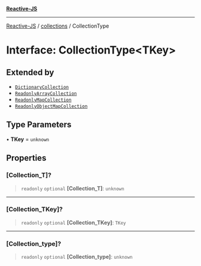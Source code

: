 [**Reactive-JS**](../../README.md)

***

[Reactive-JS](../../README.md) / [collections](../README.md) / CollectionType

# Interface: CollectionType\<TKey\>

## Extended by

- [`DictionaryCollection`](../Dictionary/interfaces/DictionaryCollection.md)
- [`ReadonlyArrayCollection`](../ReadonlyArray/interfaces/ReadonlyArrayCollection.md)
- [`ReadonlyMapCollection`](../ReadonlyMap/interfaces/ReadonlyMapCollection.md)
- [`ReadonlyObjectMapCollection`](../ReadonlyObjectMap/interfaces/ReadonlyObjectMapCollection.md)

## Type Parameters

• **TKey** = `unknown`

## Properties

### \[Collection\_T\]?

> `readonly` `optional` **\[Collection\_T\]**: `unknown`

***

### \[Collection\_TKey\]?

> `readonly` `optional` **\[Collection\_TKey\]**: `TKey`

***

### \[Collection\_type\]?

> `readonly` `optional` **\[Collection\_type\]**: `unknown`
